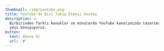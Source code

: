 ```yaml
---
thumbnail: /img/youtube.png
title: YouTube’da Bizi Takip Etmeyi Unutma
description: >-
  Birbirinden farklı konuklar ve konularda YouTube kanalımızda tasarıma dair her
  şeyi konuşuyoruz.
button:
  text: Abone Ol
  url: '#'
---
```


